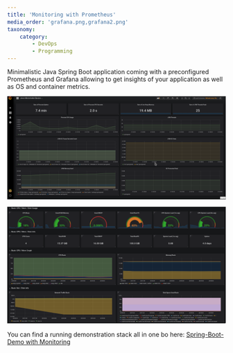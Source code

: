 ```yaml
---
title: 'Monitoring with Prometheus'
media_order: 'grafana.png,grafana2.png'
taxonomy:
    category:
        - DevOps
        - Programming
---
```


Minimalistic Java Spring Boot application coming with a preconfigured Prometheus and Grafana allowing to get insights of your application as well as OS and container metrics.

![](grafana.png?link&cropResize=500,400)

![](grafana2.png?link&cropResize=500,400)

You can find a running demonstration stack all in one bo here: [Spring-Boot-Demo with Monitoring](https://repo.rootknecht.net/allaman/spring-boot-demo)